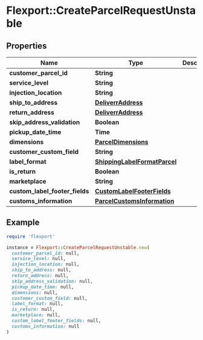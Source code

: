 # Flexport::CreateParcelRequestUnstable

## Properties

| Name | Type | Description | Notes |
| ---- | ---- | ----------- | ----- |
| **customer_parcel_id** | **String** |  | [optional] |
| **service_level** | **String** |  | [optional] |
| **injection_location** | **String** |  | [optional] |
| **ship_to_address** | [**DeliverrAddress**](DeliverrAddress.md) |  |  |
| **return_address** | [**DeliverrAddress**](DeliverrAddress.md) |  | [optional] |
| **skip_address_validation** | **Boolean** |  | [optional] |
| **pickup_date_time** | **Time** |  | [optional] |
| **dimensions** | [**ParcelDimensions**](ParcelDimensions.md) |  |  |
| **customer_custom_field** | **String** |  | [optional] |
| **label_format** | [**ShippingLabelFormatParcel**](ShippingLabelFormatParcel.md) |  | [optional] |
| **is_return** | **Boolean** |  | [optional] |
| **marketplace** | **String** |  | [optional] |
| **custom_label_footer_fields** | [**CustomLabelFooterFields**](CustomLabelFooterFields.md) |  | [optional] |
| **customs_information** | [**ParcelCustomsInformation**](ParcelCustomsInformation.md) |  | [optional] |

## Example

```ruby
require 'flexport'

instance = Flexport::CreateParcelRequestUnstable.new(
  customer_parcel_id: null,
  service_level: null,
  injection_location: null,
  ship_to_address: null,
  return_address: null,
  skip_address_validation: null,
  pickup_date_time: null,
  dimensions: null,
  customer_custom_field: null,
  label_format: null,
  is_return: null,
  marketplace: null,
  custom_label_footer_fields: null,
  customs_information: null
)
```

